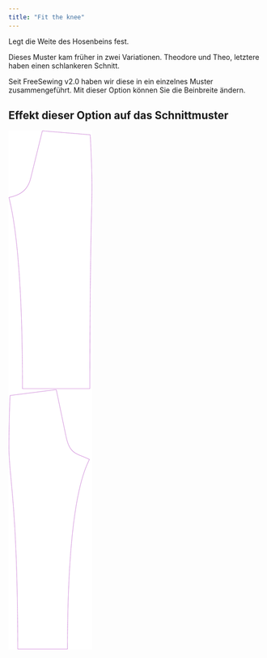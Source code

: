 ```yaml
---
title: "Fit the knee"
---
```


Legt die Weite des Hosenbeins fest.

<Note>

Dieses Muster kam früher in zwei Variationen. Theodore und Theo, letztere haben
einen schlankeren Schnitt.

Seit FreeSewing v2.0 haben wir diese in ein einzelnes Muster zusammengeführt. Mit dieser Option
können Sie die Beinbreite ändern.

</Note>

## Effekt dieser Option auf das Schnittmuster

![Dieses Bild zeigt den Effekt dieser Option, indem es mehrere Varianten überlagert, die einen anderen Wert für diese Option haben](titan_fitknee_sample.svg "Effekt dieser Variable auf das Schnittmuster")
